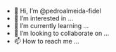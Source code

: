 - 👋 Hi, I’m @pedroalmeida-fidel
- 👀 I’m interested in ...
- 🌱 I’m currently learning ...
- 💞️ I’m looking to collaborate on ...
- 📫 How to reach me ...

<!---
pedroalmeida-fidel/pedroalmeida-fidel is a ✨ special ✨ repository because its `README.md` (this file) appears on your GitHub profile.
You can click the Preview link to take a look at your changes.
--->
